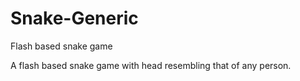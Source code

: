 Snake-Generic
=============

Flash based snake game

A flash based snake game with head resembling that of any person.